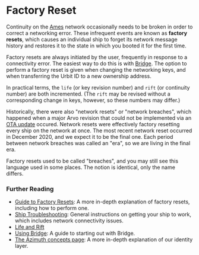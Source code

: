 # Factory Reset

Continuity on the [Ames](ames) network occasionally needs to be broken in order to correct a networking error. These infrequent events are known as **factory resets**, which causes an individual ship to forget its network message history and restores it to the state in which you booted it for the first time.

Factory resets are always initiated by the user, frequently in response to a connectivity error. The easiest way to do this is with [Bridge](bridge). The option to perform a factory reset is given when changing the networking keys, and when transferring the Urbit ID to a new ownership address.

In practical terms, the `life` (or key revision number) and `rift` (or continuity number) are both incremented.  (The `rift` may be revised without a corresponding change in keys, however, so these numbers may differ.)

Historically, there were also "network resets" or "network breaches", which happened when a major Arvo revision that could not be implemented via an [OTA update](ota-updates) occured. Network resets were effectively factory resetting every ship on the network at once. The most recent network reset occurred in December 2020, and we expect it to be the final one.  Each period between network breaches was called an "era", so we are living in the final era.

Factory resets used to be called "breaches", and you may still see this language used in some places. The notion is identical, only the name differs.

### Further Reading

- [Guide to Factory Resets](../manual/id/guide-to-resets): A more in-depth explanation of factory resets, including how to perform one.
- [Ship Troubleshooting](../manual/os/ship-troubleshooting): General instructions on getting your ship to work, which includes network connectivity issues.
- [Life and Rift](../system/identity/concepts/life-and-rift)
- [Using Bridge](../manual/id/using-bridge): A guide to starting out with Bridge.
- [The Azimuth concepts page](../system/identity/guides/advanced-azimuth-tools): A more in-depth explanation of our identity layer.

